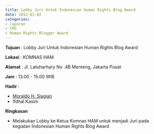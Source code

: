 ```yaml
---
title: Lobby Juri Untuk Indonesian Human Rights Blog Award
date: 2012-01-02
categories:
- laporan
- CMS
- Human Rights Blogger Award
---
```


**Tujuan** : Lobby Juri Untuk Indonesian Human Rights Blog Award 

**Lokasi** : KOMNAS HAM 

**Alamat** : Jl. Latuharhary No .4B Menteng, Jakarta Pusat 

**Jam** : 13.00 - 15.00 WIB 

**Hadir** :
* [Moraldo H. Siagian](http://wiki.ciptamedia.org/wiki/Moraldo_H._Siagian)
* Ifdhal Kasim

**Ringkasan** 
* Melakukan Lobby ke Ketua Komnas HAM untuk menjadi Juri pada kegiatan Indonesian Human Rights Blog Award
